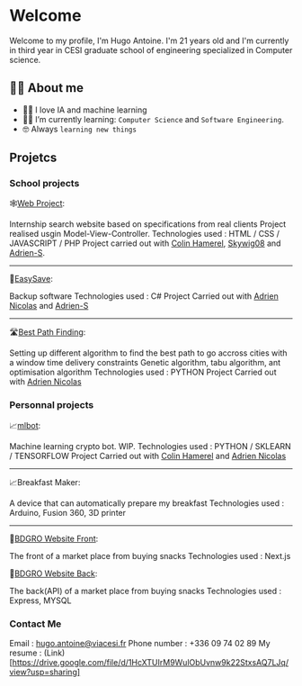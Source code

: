 # Welcome

Welcome to my profile, I'm Hugo Antoine. I'm 21 years old and I'm currently in third year in CESI graduate school of engineering specialized in Computer science.

## :sassy_man:  About me
- :technologist: I love IA and machine learning
- :student: I’m currently learning: `Computer Science` and `Software Engineering`.
- :nerd_face: Always `learning new things`

## Projetcs

### School projects

🕸️[Web Project](https://github.com/ColinHmrl/Projet-Web):  

Internship search website based on specifications from real clients
Project realised usgin Model-View-Controller.
Technologies used : HTML / CSS / JAVASCRIPT / PHP
Project carried out with [Colin Hamerel](https://github.com/ColinHmrl), [Skywig08](https://github.com/Skywig08) and [Adrien-S](https://github.com/Adrien-S).

---

💾[EasySave](https://github.com/Adrien-Nicolas/Easy_Save):  

Backup software
Technologies used : C#
Project Carried out with [Adrien Nicolas](https://github.com/Adrien-Nicolas) and [Adrien-S](https://github.com/Adrien-S)

---

🛣️[Best Path Finding](https://github.com/Adrien-Nicolas/Algo_avance):  

Setting up different algorithm to find the best path to go accross cities with a window time delivery constraints
Genetic algorithm, tabu algorithm, ant optimisation algorithm
Technologies used : PYTHON
Project Carried out with [Adrien Nicolas](https://github.com/Adrien-Nicolas)


### Personnal projects

📈[mlbot](https://github.com/ColinHmrl/mlbot):  

Machine learning crypto bot. WIP.
Technologies used : PYTHON / SKLEARN / TENSORFLOW
Project Carried out with [Colin Hamerel](https://github.com/ColinHmrl) and [Adrien Nicolas](https://github.com/Adrien-Nicolas)

---

📈Breakfast Maker:

A device that can automatically prepare my breakfast
Technologies used : Arduino, Fusion 360, 3D printer

---

🍫[BDGRO Website Front](https://github.com/Hugo-Antoine/bdgro_front):

The front of a market place from buying snacks
Technologies used : Next.js

🍫[BDGRO Website Back](https://github.com/Hugo-Antoine/bdgro_back):

The back(API) of a market place from buying snacks
Technologies used : Express, MYSQL

### Contact Me

Email : hugo.antoine@viacesi.fr
Phone number : +336 09 74 02 89
My resume : (Link)[https://drive.google.com/file/d/1HcXTUIrM9WulObUvnw9k22StxsAQ7LJq/view?usp=sharing]
